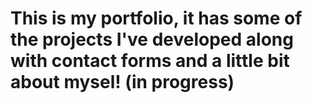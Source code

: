 # This is my portfolio, it has some of the projects I've developed along with contact forms and a little bit about mysel! (in progress)


